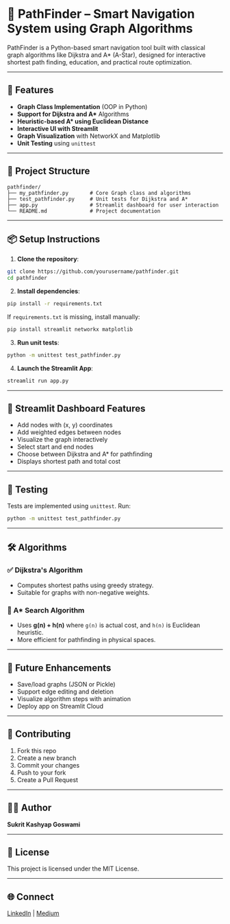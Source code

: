 # 🧭 PathFinder – Smart Navigation System using Graph Algorithms

PathFinder is a Python-based smart navigation tool built with classical graph algorithms like Dijkstra and A* (A-Star), designed for interactive shortest path finding, education, and practical route optimization.

---

## 🚀 Features

- **Graph Class Implementation** (OOP in Python)
- **Support for Dijkstra and A\*** Algorithms
- **Heuristic-based A\* using Euclidean Distance**
- **Interactive UI with Streamlit**
- **Graph Visualization** with NetworkX and Matplotlib
- **Unit Testing** using `unittest`

---

## 🧱 Project Structure

```
pathfinder/
├── my_pathfinder.py       # Core Graph class and algorithms
├── test_pathfinder.py     # Unit tests for Dijkstra and A*
├── app.py                 # Streamlit dashboard for user interaction
└── README.md              # Project documentation
```

---

## 📦 Setup Instructions

1. **Clone the repository**:
```bash
git clone https://github.com/yourusername/pathfinder.git
cd pathfinder
```

2. **Install dependencies**:
```bash
pip install -r requirements.txt
```

If `requirements.txt` is missing, install manually:
```bash
pip install streamlit networkx matplotlib
```

3. **Run unit tests**:
```bash
python -m unittest test_pathfinder.py
```

4. **Launch the Streamlit App**:
```bash
streamlit run app.py
```

---

## 🎯 Streamlit Dashboard Features

- Add nodes with (x, y) coordinates
- Add weighted edges between nodes
- Visualize the graph interactively
- Select start and end nodes
- Choose between Dijkstra and A* for pathfinding
- Displays shortest path and total cost

---

## 🧪 Testing

Tests are implemented using `unittest`. Run:
```bash
python -m unittest test_pathfinder.py
```

---

## 🛠️ Algorithms

### ✅ Dijkstra's Algorithm
- Computes shortest paths using greedy strategy.
- Suitable for graphs with non-negative weights.

### 🌟 A* Search Algorithm
- Uses **g(n) + h(n)** where `g(n)` is actual cost, and `h(n)` is Euclidean heuristic.
- More efficient for pathfinding in physical spaces.

---

## 🔮 Future Enhancements
- Save/load graphs (JSON or Pickle)
- Support edge editing and deletion
- Visualize algorithm steps with animation
- Deploy app on Streamlit Cloud

---

## 🤝 Contributing

1. Fork this repo
2. Create a new branch
3. Commit your changes
4. Push to your fork
5. Create a Pull Request

---

## 🧑‍💻 Author

**Sukrit Kashyap Goswami**

---

## 📄 License

This project is licensed under the MIT License.

---

## 🌐 Connect

[LinkedIn](https://www.linkedin.com/in/sukritkashyapgoswami/) | [Medium](https://medium.com/@6sukritgoswami)
